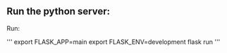 ## Run the python server:

Run:

'''
export FLASK_APP=main
export FLASK_ENV=development
flask run
'''
